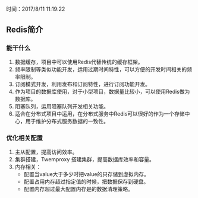 ##  
时间：2017/8/11 11:19:22   


## Redis简介 

### 能干什么

1. 数据缓存，项目中可以使用Redis代替传统的缓存框架。
2. 频率限制等类似功能开发，运用过期时间特性，可以方便的开发时间相关的频率限制。
3. 订阅模式开发，利用发布和订阅特性，进行订阅功能开发。
4. 作为项目的数据库使用，对于小型项目，数据量比较小，可以使用Redis做为数据库。
5. 阻塞队列，运用阻塞队列开发相关功能。
6. 适合在分布式项目中运用，在分布式服务中Redis可以很好的作为一个存储中心，用于维护分布式服务数据的一致性。

### 优化相关配置  

1. 主从配置，提高访问效率。
2. 集群搭建，Twemproxy 搭建集群，提高数据库效率和容量。
3. 内存相关：	  
	* 配置当value大于多少时把value的只存储到虚拟内存。
	* 配置占用内存超过指定值的时候，把数据保存到硬盘。
	* 配置内存超过最大配置内存是的数据清理策略。



